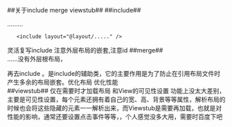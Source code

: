 ##关于include merge viewstub##
##include##

.........

       <include layout="@layout/....." />  
 灵活复写include 注意外层布局的嵌套,注意id
##merge##
       <merge xmlns:android="http://schemas.android.com/apk/res/android">  
       ......没有外层根布局，
       </merge> 

  再去include 。是include的辅助类，它的主要作用是为了防止在引用布局文件时产生多余的布局嵌套。优化布局 优化性能    
##viewstub##
  仅在需要时才加载布局
  和View的可见性设置 功能上没太大差别，主要是可见性设置，每个元素还拥有着自己的宽、高、背景等等属性，解析布局的时候也会将这些隐藏的元素一一解析出来，而Viewstub是需要再加载，也就是对性能的影响，通常还要设置点击事件等等，，个人感觉没多大用，需要时百度下吧
